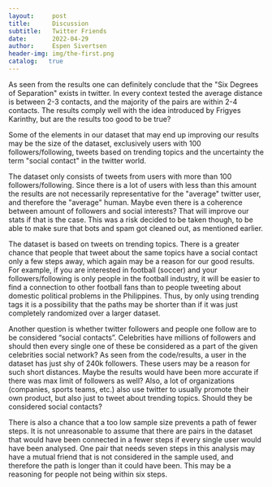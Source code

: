 ```yaml
---
layout:     post
title:      Discussion
subtitle:   Twitter Friends
date:       2022-04-29
author:     Espen Sivertsen
header-img: img/the-first.png
catalog:   true
---
```

As seen from the results one can definitely conclude that the "Six Degrees of Separation" exists in twitter. In every context tested the average distance is between 2-3 contacts, and the majority of the pairs are within 2-4 contacts. The results comply well with the idea introduced by Frigyes Karinthy, but are the results too good to be true?

Some of the elements in our dataset that may end up improving our results may be the size of the dataset, exclusively users with 100 followers/following, tweets based on trending topics and the uncertainty the term "social contact" in the twitter world.

The dataset only consists of tweets from users with more than 100 followers/following. Since there is a lot of users with less than this amount the results are not necessarily representative for the "average" twitter user, and therefore the "average" human. Maybe even there is a coherence between amount of followers and social interests? That will improve our stats if that is the case. This was a risk decided to be taken though, to be able to make sure that bots and spam got cleaned out, as mentioned earlier.

The dataset is based on tweets on trending topics. There is a greater chance that people that tweet about the same topics have a social contact only a few steps away, which again may be a reason for our good results. For example, if you are interested in football (soccer) and your followers/following is only people in the football industry, it will be easier to find a connection to other football fans than to people tweeting about domestic political problems in the Philippines. Thus, by only using trending tags it is a possibility that the paths may be shorter than if it was just completely randomized over a larger dataset.

Another question is whether twitter followers and people one follow are to be considered “social contacts”. Celebrities have millions of followers and should then every single one of these be considered as a part of the given celebrities social network? As seen from the code/results, a user in the dataset has just shy of 240k followers. These users may be a reason for such short distances. Maybe the results would have been more accurate if there was max limit of followers as well? Also, a lot of organizations (companies, sports teams, etc.) also use twitter to usually promote their own product, but also just to tweet about trending topics. Should they be considered social contacts?

There is also a chance that a too low sample size prevents a path of fewer steps. It is not unreasonable to assume that there are pairs in the dataset that would have been connected in a fewer steps if every single user would have been analysed. One pair that needs seven steps in this analysis may have a mutual friend that is not considered in the sample used, and therefore the path is longer than it could have been. This may be a reasoning for people not being within six steps.